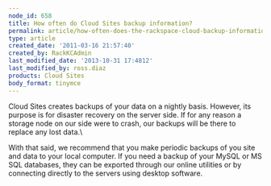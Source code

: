```yaml
---
node_id: 658
title: How often do Cloud Sites backup information?
permalink: article/how-often-does-the-rackspace-cloud-backup-information
type: article
created_date: '2011-03-16 21:57:40'
created_by: RackKCAdmin
last_modified_date: '2013-10-31 17:4812'
last_modified_by: ross.diaz
products: Cloud Sites
body_format: tinymce
---
```


Cloud Sites creates backups of your data on a nightly basis. However,
its purpose is for disaster recovery on the server side. If for any
reason a storage node on our side were to crash, our backups will be
there to replace any lost data.\
  

With that said, we recommend that you make periodic backups of you site
and data to your local computer. If you need a backup of your MySQL or
MS SQL databases, they can be exported through our online utilities or
by connecting directly to the servers using desktop software.

